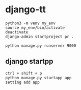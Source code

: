 # django-tt
```
python3 -m venv my_env
source my_env/bin/activate
deactivate
django-admin startproject pr .

python manage.py runserver 9000
```
## django startpp
```
ctrl + shift + p
python manage.py startapp app
setting add app 
```
